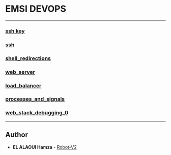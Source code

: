 # EMSI DEVOPS

---

### [ssh key](./0x00-ssh_key)

### [ssh](./0x01-ssh)

### [shell_redirections](./0x02-shell_redirections)

### [web_server](./0x02-web_server)

### [load_balancer](./0x03-load_balancer)

### [processes_and_signals](./0x05-processes_and_signals)

### [web_stack_debugging_0](./0x08-web_stack_debugging_0)

---

## Author
* **EL ALAOUI Hamza** - [Robot-V2](https://github.com/Robot-V2)
